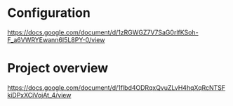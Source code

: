 
# Configuration
https://docs.google.com/document/d/1zRGWGZ7V7SaG0rlfKSoh-F_a6VWRYEwann6I5L8PY-0/view

# Project overview
https://docs.google.com/document/d/1flbd4ODRqxQvuZLvH4hqXqRcNTSFkiDPxXCiVojAt_4/view
